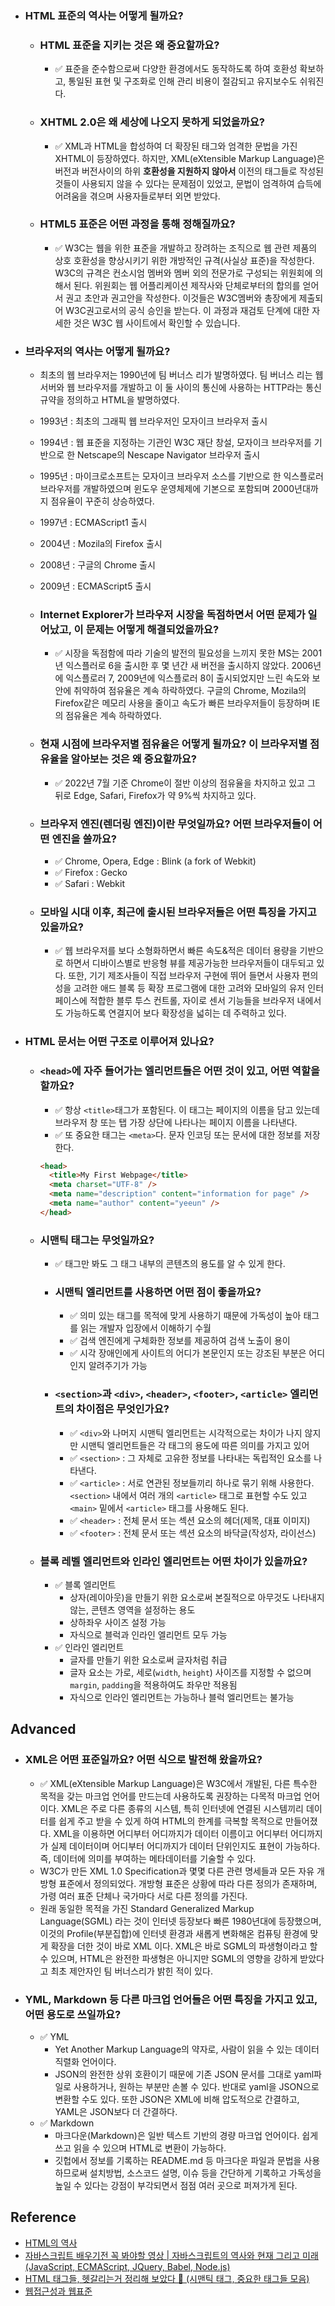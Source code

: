 - ### HTML 표준의 역사는 어떻게 될까요?

  - ### HTML 표준을 지키는 것은 왜 중요할까요?
    - ✅ 표준을 준수함으로써 다양한 환경에서도 동작하도록 하여 호환성 확보하고, 통일된 표현 및 구조화로 인해 관리 비용이 절감되고 유지보수도 쉬워진다.
  - ### XHTML 2.0은 왜 세상에 나오지 못하게 되었을까요?

    - ✅ XML과 HTML을 합성하여 더 확장된 태그와 엄격한 문법을 가진 XHTML이 등장하였다. 하지만, XML(eXtensible Markup Language)은 버전과 버전사이의 하위 **호환성을 지원하지 않아서** 이전의 태그들로 작성된 것들이 사용되지 않을 수 있다는 문제점이 있었고, 문법이 엄격하여 습득에 어려움을 겪으며 사용자들로부터 외면 받았다.

  - ### HTML5 표준은 어떤 과정을 통해 정해질까요?
    - ✅ W3C는 웹을 위한 표준을 개발하고 장려하는 조직으로 웹 관련 제품의 상호 호환성을 향상시키기 위한 개방적인 규격(사실상 표준)을 작성한다. W3C의 규격은 컨소시엄 멤버와 멤버 외의 전문가로 구성되는 위원회에 의해서 된다. 위원회는 웹 어플리케이션 제작사와 단체로부터의 합의를 얻어서 권고 초안과 권고안을 작성한다. 이것들은 W3C멤버와 총장에게 제출되어 W3C권고로서의 공식 승인을 받는다. 이 과정과 재검토 단계에 대한 자세한 것은 W3C 웹 사이트에서 확인할 수 있습니다.

- ### 브라우저의 역사는 어떻게 될까요?

  - 최초의 웹 브라우저는 1990년에 팀 버너스 리가 발명하였다. 팀 버너스 리는 웹 서버와 웹 브라우저를 개발하고 이 둘 사이의 통신에 사용하는 HTTP라는 통신 규약을 정의하고 HTML을 발명하였다.
  - 1993년 : 최초의 그래픽 웹 브라우저인 모자이크 브라우저 출시
  - 1994년 : 웹 표준을 지정하는 기관인 W3C 재단 창설, 모자이크 브라우저를 기반으로 한 Netscape의 Nescape Navigator 브라우저 출시
  - 1995년 : 마이크로소프트는 모자이크 브라우저 소스를 기반으로 한 익스플로러 브라우저를 개발하였으며 윈도우 운영체제에 기본으로 포함되며 2000년대까지 점유율이 꾸준히 상승하였다.
  - 1997년 : ECMAScript1 출시
  - 2004년 : Mozila의 Firefox 출시
  - 2008년 : 구글의 Chrome 출시
  - 2009년 : ECMAScript5 출시

  - ### Internet Explorer가 브라우저 시장을 독점하면서 어떤 문제가 일어났고, 이 문제는 어떻게 해결되었을까요?
    - ✅ 시장을 독점함에 따라 기술의 발전의 필요성을 느끼지 못한 MS는 2001년 익스플러로 6을 출시한 후 몇 년간 새 버전을 출시하지 않았다. 2006년에 익스플로러 7, 2009년에 익스플로러 8이 출시되었지만 느린 속도와 보안에 취약하여 점유율은 계속 하락하였다. 구글의 Chrome, Mozila의 Firefox같은 메모리 사용을 줄이고 속도가 빠른 브라우저들이 등장하며 IE의 점유율은 계속 하락하였다.
  - ### 현재 시점에 브라우저별 점유율은 어떻게 될까요? 이 브라우저별 점유율을 알아보는 것은 왜 중요할까요?
    - ✅ 2022년 7월 기준 Chrome이 절반 이상의 점유율을 차지하고 있고 그 뒤로 Edge, Safari, Firefox가 약 9%씩 차지하고 있다.
  - ### 브라우저 엔진(렌더링 엔진)이란 무엇일까요? 어떤 브라우저들이 어떤 엔진을 쓸까요?

    - ✅ Chrome, Opera, Edge : Blink (a fork of Webkit)
    - ✅ Firefox : Gecko
    - ✅ Safari : Webkit

  - ### 모바일 시대 이후, 최근에 출시된 브라우저들은 어떤 특징을 가지고 있을까요?
    - ✅ 웹 브라우저를 보다 소형화하면서 빠른 속도&적은 데이터 용량을 기반으로 하면서 디바이스별로 반응형 뷰를 제공가능한 브라우저들이 대두되고 있다. 또한, 기기 제조사들이 직접 브라우저 구현에 뛰어 들면서 사용자 편의성을 고려한 애드 블록 등 확장 프로그램에 대한 고려와 모바일의 유저 인터페이스에 적합한 블루 투스 컨트롤, 자이로 센서 기능들을 브라우저 내에서도 가능하도록 연결지어 보다 확장성을 넓히는 데 주력하고 있다.

- ### HTML 문서는 어떤 구조로 이루어져 있나요?

  - ### `<head>`에 자주 들어가는 엘리먼트들은 어떤 것이 있고, 어떤 역할을 할까요?
    - ✅ 항상 `<title>`태그가 포함된다. 이 태그는 페이지의 이름을 담고 있는데 브라우저 창 또는 탭 가장 상단에 나타나는 페이지 이름을 나타낸다.
    - ✅ 또 중요한 태그는 `<meta>`다. 문자 인코딩 또는 문서에 대한 정보를 저장한다.
    ```html
    <head>
      <title>My First Webpage</title>
      <meta charset="UTF-8" />
      <meta name="description" content="information for page" />
      <meta name="author" content="yeeun" />
    </head>
    ```
  - ### 시맨틱 태그는 무엇일까요?

    - ✅ 태그만 봐도 그 태그 내부의 콘텐츠의 용도를 알 수 있게 한다.
    - ### 시맨틱 엘리먼트를 사용하면 어떤 점이 좋을까요?

      - ✅ 의미 있는 태그를 목적에 맞게 사용하기 때문에 가독성이 높아 태그를 읽는 개발자 입장에서 이해하기 수월
      - ✅ 검색 엔진에게 구체화한 정보를 제공하여 검색 노출이 용이
      - ✅ 시각 장애인에게 사이트의 어디가 본문인지 또는 강조된 부분은 어디인지 알려주기가 가능

    - ### `<section>`과 `<div>`, `<header>`, `<footer>`, `<article>` 엘리먼트의 차이점은 무엇인가요?
      - ✅ `<div>`와 나머지 시맨틱 엘리먼트는 시각적으로는 차이가 나지 않지만 시맨틱 엘리먼트들은 각 태그의 용도에 따른 의미를 가지고 있어
      - ✅ `<section>` : 그 자체로 고유한 정보를 나타내는 독립적인 요소를 나타낸다.
      - ✅ `<article>` : 서로 연관된 정보들끼리 하나로 묶기 위해 사용한다. `<section>` 내에서 여러 개의 `<article>` 태그로 표현할 수도 있고 `<main>` 밑에서 `<article>` 태그를 사용해도 된다.
      - ✅ `<header>` : 전체 문서 또는 섹션 요소의 헤더(제목, 대표 이미지)
      - ✅ `<footer>` : 전체 문서 또는 섹션 요소의 바닥글(작성자, 라이선스)

  - ### 블록 레벨 엘리먼트와 인라인 엘리먼트는 어떤 차이가 있을까요?
    - ✅ 블록 엘리먼트
      - 상자(레이아웃)을 만들기 위한 요소로써 본질적으로 아무것도 나타내지 않는, 콘텐츠 영역을 설정하는 용도
      - 상하좌우 사이즈 설정 가능
      - 자식으로 블럭과 인라인 엘리먼트 모두 가능
    - ✅ 인라인 엘리먼트
      - 글자를 만들기 위한 요소로써 글자처럼 취급
      - 글자 요소는 가로, 세로(`width`, `height`) 사이즈를 지정할 수 없으며 `margin`, `padding`을 적용하여도 좌우만 적용됨
      - 자식으로 인라인 엘리먼트는 가능하나 블럭 엘리먼트는 불가능

## Advanced

- ### XML은 어떤 표준일까요? 어떤 식으로 발전해 왔을까요?

  - ✅ XML(eXtensible Markup Language)은 W3C에서 개발된, 다른 특수한 목적을 갖는 마크업 언어를 만드는데 사용하도록 권장하는 다목적 마크업 언어이다. XML은 주로 다른 종류의 시스템, 특히 인터넷에 연결된 시스템끼리 데이터를 쉽게 주고 받을 수 있게 하여 HTML의 한계를 극복할 목적으로 만들어졌다. XML을 이용하면 어디부터 어디까지가 데이터 이름이고 어디부터 어디까지가 실제 데이터이며 어디부터 어디까지가 데이터 단위인지도 표현이 가능하다. 즉, 데이터에 의미를 부여하는 메타데이터를 기술할 수 있다.
  - W3C가 만든 XML 1.0 Specification과 몇몇 다른 관련 명세들과 모든 자유 개방형 표준에서 정의되었다. 개방형 표준은 상황에 따라 다른 정의가 존재하며, 가령 여러 표준 단체나 국가마다 서로 다른 정의를 가진다.
  - 원래 동일한 목적을 가진 Standard Generalized Markup Language(SGML) 라는 것이 인터넷 등장보다 빠른 1980년대에 등장했으며, 이것의 Profile(부분집합)에 인터넷 환경과 새롭게 변화해온 컴퓨팅 환경에 맞게 확장을 더한 것이 바로 XML 이다. XML은 바로 SGML의 파생형이라고 할 수 있으며, HTML은 완전한 파생형은 아니지만 SGML의 영향을 강하게 받았다고 최초 제안자인 팀 버너스리가 밝힌 적이 있다.

- ### YML, Markdown 등 다른 마크업 언어들은 어떤 특징을 가지고 있고, 어떤 용도로 쓰일까요?
  - ✅ YML
    - Yet Another Markup Language의 약자로, 사람이 읽을 수 있는 데이터 직렬화 언어이다.
    - JSON의 완전한 상위 호환이기 때문에 기존 JSON 문서를 그대로 yaml파일로 사용하거나, 원하는 부분만 손볼 수 있다. 반대로 yaml을 JSON으로 변환할 수도 있다. 또한 JSON은 XML에 비해 압도적으로 간결하고, YAML은 JSON보다 더 간결하다.
  - ✅ Markdown
    - 마크다운(Markdown)은 일반 텍스트 기반의 경량 마크업 언어이다. 쉽게 쓰고 읽을 수 있으며 HTML로 변환이 가능하다.
    - 깃헙에서 정보를 기록하는 README.md 등 마크다운 파일과 문법을 사용하므로써 설치방법, 소스코드 설명, 이슈 등을 간단하게 기록하고 가독성을 높일 수 있다는 강점이 부각되면서 점점 여러 곳으로 퍼져가게 된다.

## Reference

- [HTML의 역사](https://velog.io/@simoniful/HTML%EC%9D%98-%EC%97%AD%EC%82%AC#%EB%B8%94%EB%A1%9D-%EB%A0%88%EB%B2%A8-%EC%97%98%EB%A6%AC%EB%A8%BC%ED%8A%B8%EC%99%80-%EC%9D%B8%EB%9D%BC%EC%9D%B8-%EC%97%98%EB%A6%AC%EB%A8%BC%ED%8A%B8%EB%8A%94-%EC%96%B4%EB%96%A4-%EC%B0%A8%EC%9D%B4%EA%B0%80-%EC%9E%88%EC%9D%84%EA%B9%8C%EC%9A%94)
- [자바스크립트 배우기전 꼭 봐야할 영상 | 자바스크립트의 역사와 현재 그리고 미래 (JavaScript, ECMAScript, JQuery, Babel, Node.js)](https://youtu.be/wcsVjmHrUQg)
- [HTML 태그들, 헷갈리는거 정리해 보았다 🥳 (시맨틱 태그, 중요한 태그들 모음)](https://youtu.be/T7h8O7dpJIg)
- [웹접근성과 웹표준](https://seulbinim.github.io/WSA/standards.html#%EC%9B%B9%ED%91%9C%EC%A4%80%EC%9D%98-%EC%9E%A5%EC%A0%90)
